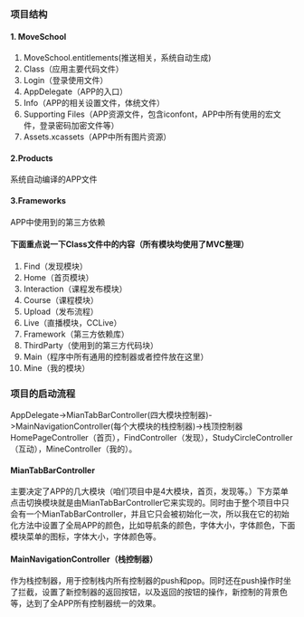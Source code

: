 ### 项目结构
#### 1. MoveSchool
1. MoveSchool.entitlements(推送相关，系统自动生成)
2. Class（应用主要代码文件）
3. Login（登录使用文件）
4. AppDelegate（APP的入口）
5. Info（APP的相关设置文件，体统文件）
6. Supporting Files（APP资源文件，包含iconfont，APP中所有使用的宏文件，登录密码加密文件等）
7. Assets.xcassets（APP中所有图片资源）

#### 2.Products
系统自动编译的APP文件

#### 3.Frameworks
APP中使用到的第三方依赖


#### 下面重点说一下Class文件中的内容（所有模块均使用了MVC整理）
1. Find（发现模块）
2. Home（首页模块）
3. Interaction（课程发布模块）
4. Course（课程模块）
5. Upload（发布流程）
6. Live（直播模块，CCLive）
7. Framework（第三方依赖库）
8. ThirdParty（使用到的第三方代码块）
9. Main（程序中所有通用的控制器或者控件放在这里）
10. Mine（我的模块）


### 项目的启动流程

AppDelegate->MianTabBarController(四大模块控制器)->MainNavigationController(每个大模块的栈控制器)->栈顶控制器HomePageController（首页），FindController（发现），StudyCircleController（互动），MineController（我的）。

#### MianTabBarController
主要决定了APP的几大模块（咱们项目中是4大模块，首页，发现等。）下方菜单点击切换模块就是由MianTabBarController它来实现的。同时由于整个项目中只会有一个MianTabBarController，并且它只会被初始化一次，所以我在它的初始化方法中设置了全局APP的颜色，比如导航条的颜色，字体大小，字体颜色，下面模块菜单的图标，字体大小，字体颜色等。

#### MainNavigationController（栈控制器）
作为栈控制器，用于控制栈内所有控制器的push和pop。同时还在push操作时坐了拦截，设置了新控制器的返回按钮，以及返回的按钮的操作，新控制的背景色等，达到了全APP所有控制器统一的效果。


